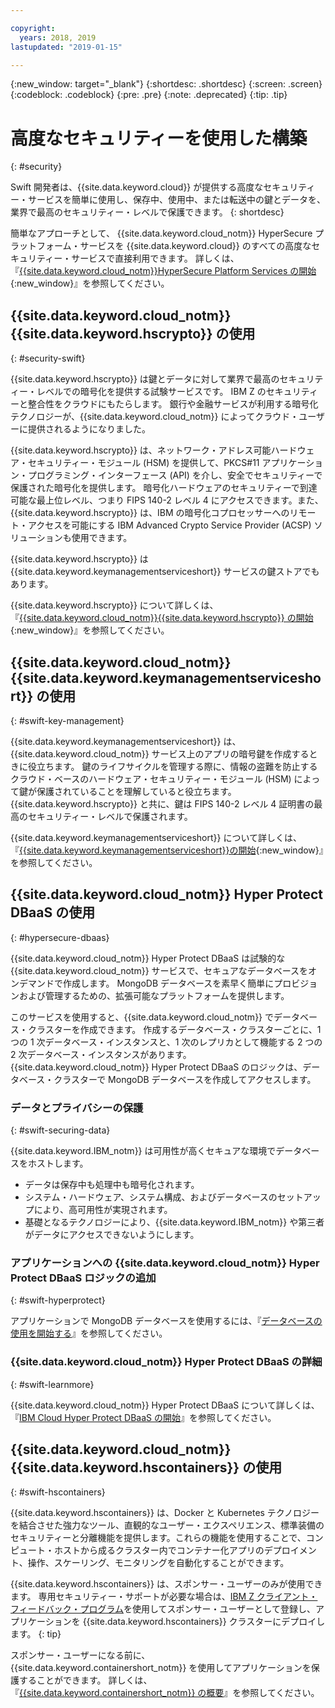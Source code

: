 ```yaml
---

copyright:
  years: 2018, 2019
lastupdated: "2019-01-15"

---
```


{:new_window: target="_blank"}
{:shortdesc: .shortdesc}
{:screen: .screen}
{:codeblock: .codeblock}
{:pre: .pre}
{:note: .deprecated}
{:tip: .tip} 

# 高度なセキュリティーを使用した構築
{: #security}

Swift 開発者は、{{site.data.keyword.cloud}} が提供する高度なセキュリティー・サービスを簡単に使用し、保存中、使用中、または転送中の鍵とデータを、業界で最高のセキュリティー・レベルで保護できます。
{: shortdesc}

簡単なアプローチとして、 {{site.data.keyword.cloud_notm}} HyperSecure プラットフォーム・サービスを {{site.data.keyword.cloud}} のすべての高度なセキュリティー・サービスで直接利用できます。 詳しくは、『[{{site.data.keyword.cloud_notm}}HyperSecure Platform Services の開始](/docs/services/hypersecure-platform/index.html){:new_window}』を参照してください。

## {{site.data.keyword.cloud_notm}} {{site.data.keyword.hscrypto}} の使用
{: #security-swift}

{{site.data.keyword.hscrypto}} は鍵とデータに対して業界で最高のセキュリティー・レベルでの暗号化を提供する試験サービスです。 IBM Z のセキュリティーと整合性をクラウドにもたらします。 銀行や金融サービスが利用する暗号化テクノロジーが、{{site.data.keyword.cloud_notm}} によってクラウド・ユーザーに提供されるようになりました。

{{site.data.keyword.hscrypto}} は、ネットワーク・アドレス可能ハードウェア・セキュリティー・モジュール (HSM) を提供して、PKCS#11 アプリケーション・プログラミング・インターフェース (API) を介し、安全でセキュリティーで保護された暗号化を提供します。 暗号化ハードウェアのセキュリティーで到達可能な最上位レベル、つまり FIPS 140-2 レベル 4 にアクセスできます。また、{{site.data.keyword.hscrypto}} は、IBM の暗号化コプロセッサーへのリモート・アクセスを可能にする IBM Advanced Crypto Service Provider (ACSP) ソリューションも使用できます。

{{site.data.keyword.hscrypto}} は {{site.data.keyword.keymanagementserviceshort}} サービスの鍵ストアでもあります。

{{site.data.keyword.hscrypto}} について詳しくは、『[{{site.data.keyword.cloud_notm}}{{site.data.keyword.hscrypto}} の開始](/docs/services/hs-crypto/index.html){:new_window}』を参照してください。

## {{site.data.keyword.cloud_notm}} {{site.data.keyword.keymanagementserviceshort}} の使用
{: #swift-key-management}

{{site.data.keyword.keymanagementserviceshort}} は、{{site.data.keyword.cloud_notm}} サービス上のアプリの暗号鍵を作成するときに役立ちます。 鍵のライフサイクルを管理する際に、情報の盗難を防止するクラウド・ベースのハードウェア・セキュリティー・モジュール (HSM) によって鍵が保護されていることを理解していると役立ちます。 {{site.data.keyword.hscrypto}} と共に、鍵は FIPS 140-2 レベル 4 証明書の最高のセキュリティー・レベルで保護されます。

{{site.data.keyword.keymanagementserviceshort}} について詳しくは、『[{{site.data.keyword.keymanagementserviceshort}}の開始](/docs/services/keymgmt/index.html){:new_window}』を参照してください。

## {{site.data.keyword.cloud_notm}} Hyper Protect DBaaS の使用
{: #hypersecure-dbaas}

{{site.data.keyword.cloud_notm}} Hyper Protect DBaaS は試験的な {{site.data.keyword.cloud_notm}} サービスで、セキュアなデータベースをオンデマンドで作成します。 MongoDB データベースを素早く簡単にプロビジョンおよび管理するための、拡張可能なプラットフォームを提供します。

このサービスを使用すると、{{site.data.keyword.cloud_notm}} でデータベース・クラスターを作成できます。 作成するデータベース・クラスターごとに、1 つの 1 次データベース・インスタンスと、1 次のレプリカとして機能する 2 つの 2 次データベース・インスタンスがあります。 {{site.data.keyword.cloud_notm}} Hyper Protect DBaaS のロジックは、データベース・クラスターで MongoDB データベースを作成してアクセスします。

### データとプライバシーの保護
{: #swift-securing-data}

{{site.data.keyword.IBM_notm}} は可用性が高くセキュアな環境でデータベースをホストします。
 * データは保存中も処理中も暗号化されます。
 * システム・ハードウェア、システム構成、およびデータベースのセットアップにより、高可用性が実現されます。
 * 基礎となるテクノロジーにより、{{site.data.keyword.IBM_notm}} や第三者がデータにアクセスできないようにします。

### アプリケーションへの {{site.data.keyword.cloud_notm}} Hyper Protect DBaaS ロジックの追加
{: #swift-hyperprotect}

アプリケーションで MongoDB データベースを使用するには、『[データベースの使用を開始する](/docs/hypersecure_dbaas/database-cluster.html)』を参照してください。  

### {{site.data.keyword.cloud_notm}} Hyper Protect DBaaS の詳細
{: #swift-learnmore}

{{site.data.keyword.cloud_notm}} Hyper Protect DBaaS について詳しくは、『[IBM Cloud Hyper Protect DBaaS の開始](/docs/services/hyper-protect-dbaas/index.html)』を参照してください。

## {{site.data.keyword.cloud_notm}} {{site.data.keyword.hscontainers}} の使用
{: #swift-hscontainers}

{{site.data.keyword.hscontainers}} は、Docker と Kubernetes テクノロジーを結合させた強力なツール、直観的なユーザー・エクスペリエンス、標準装備のセキュリティーと分離機能を提供します。これらの機能を使用することで、コンピュート・ホストから成るクラスター内でコンテナー化アプリのデプロイメント、操作、スケーリング、モニタリングを自動化することができます。

{{site.data.keyword.hscontainers}} は、スポンサー・ユーザーのみが使用できます。 専用セキュリティー・サポートが必要な場合は、[IBM Z クライアント・フィードバック・プログラム](https://www-01.ibm.com/marketing/iwm/iwmdocs/web/cc/earlyprograms/zcustomer.shtml)を使用してスポンサー・ユーザーとして登録し、アプリケーションを {{site.data.keyword.hscontainers}} クラスターにデプロイします。
{: tip}

スポンサー・ユーザーになる前に、{{site.data.keyword.containershort_notm}} を使用してアプリケーションを保護することができます。 詳しくは、『[{{site.data.keyword.containershort_notm}} の概要](/docs/containers/container_index.html)』を参照してください。
